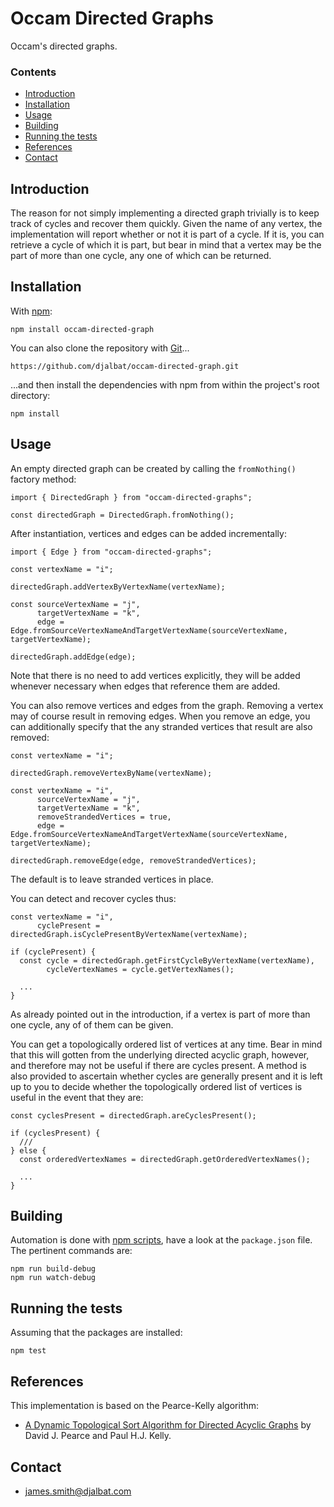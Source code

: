 # Occam Directed Graphs

Occam's directed graphs.

### Contents

- [Introduction](#introduction)
- [Installation](#installation)
- [Usage](#usage)
- [Building](#building)
- [Running the tests](#running-the-tests)
- [References](#references)
- [Contact](#contact)

## Introduction

The reason for not simply implementing a directed graph trivially is to keep track of cycles and recover them quickly. Given the name of any vertex, the implementation will report whether or not it is part of a cycle. If it is, you can retrieve a cycle of which it is part, but bear in mind that a vertex may be the part of more than one cycle, any one of which can be returned.

## Installation

With [npm](https://www.npmjs.com/):

    npm install occam-directed-graph

You can also clone the repository with [Git](https://git-scm.com/)...

    https://github.com/djalbat/occam-directed-graph.git

...and then install the dependencies with npm from within the project's root directory:

    npm install

## Usage
    
An empty directed graph can be created by calling the `fromNothing()` factory method:

```
import { DirectedGraph } from "occam-directed-graphs";

const directedGraph = DirectedGraph.fromNothing();
```

After instantiation, vertices and edges can be added incrementally:

```
import { Edge } from "occam-directed-graphs";

const vertexName = "i";

directedGraph.addVertexByVertexName(vertexName);

const sourceVertexName = "j",
      targetVertexName = "k",
      edge = Edge.fromSourceVertexNameAndTargetVertexName(sourceVertexName, targetVertexName);

directedGraph.addEdge(edge);
```

Note that there is no need to add vertices explicitly, they will be added whenever necessary when edges that reference them are added.

You can also remove vertices and edges from the graph. Removing a vertex may of course result in removing edges. When you remove an edge, you can additionally specify that the any stranded vertices that result are also removed:

```
const vertexName = "i";

directedGraph.removeVertexByName(vertexName);

const vertexName = "i",
      sourceVertexName = "j",
      targetVertexName = "k",
      removeStrandedVertices = true,
      edge = Edge.fromSourceVertexNameAndTargetVertexName(sourceVertexName, targetVertexName);

directedGraph.removeEdge(edge, removeStrandedVertices);
```

The default is to leave stranded vertices in place.

You can detect and recover cycles thus:

```
const vertexName = "i",
      cyclePresent = directedGraph.isCyclePresentByVertexName(vertexName);

if (cyclePresent) {
  const cycle = directedGraph.getFirstCycleByVertexName(vertexName),
        cycleVertexNames = cycle.getVertexNames();

  ...
}
```
As already pointed out in the introduction, if a vertex is part of more than one cycle, any of of them can be given.

You can get a topologically ordered list of vertices at any time.
Bear in mind that this will gotten from the underlying directed acyclic graph, however, and therefore may not be useful if there are cycles present.
A method is also provided to ascertain whether cycles are generally present and it is left up to you to decide whether the topologically ordered list of vertices is useful in the event that they are:

```
const cyclesPresent = directedGraph.areCyclesPresent();

if (cyclesPresent) {
  ///
} else {
  const orderedVertexNames = directedGraph.getOrderedVertexNames();

  ...
}
```

## Building

Automation is done with [npm scripts](https://docs.npmjs.com/misc/scripts), have a look at the `package.json` file. The pertinent commands are:

    npm run build-debug
    npm run watch-debug

## Running the tests

Assuming that the packages are installed:

    npm test

## References

This implementation is based on the Pearce-Kelly algorithm:

* [A Dynamic Topological Sort Algorithm for Directed Acyclic Graphs](https://www.doc.ic.ac.uk/~phjk/Publications/DynamicTopoSortAlg-JEA-07.pdf) by David J. Pearce and Paul H.J. Kelly.

## Contact

* james.smith@djalbat.com

